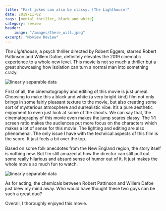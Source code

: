 ```yaml
---
title: "Fart jokes can also be classy. [The Lighthouse]"
date: 2019-11-02
tags: [mental thriller, black and white]
category: review
header:
    image: "/images/there_will.jpeg"
excerpt: "Moview Review"
---
```


*The Lighthouse*, a psych thriller directed by Robert Eggers, starred Robert Pattinson and Willem Dafoe, definitely elevates the 2019 cinematic experience to a whole new level. This movie is not so much a thriller but a great showcasing how isolation can turn a normal man into something crazy. 

<img src="{{ site.url }}{{ site.baseurl }}/images/review/lighthouse_1.jpg" alt="linearly separable data">

First of all, the cinematography and editing of this movie is just unreal. Choosing to make this a black and white (a very bright kind) film not only brings in some fairly pleasant texture to the movie, but also creating some sort of mysterious atmosphere and surrealistic vibe. It’s a pure aesthetic enjoyment to even just look at some of the shoots. We can say that, the cinematography of this movie even makes the jump scares classy. The 1:1 screen ratio makes the audiences put more focus on the characters which makes a lot of sense for this movie. The lighting and editing are also phenomenal. The only issue I have with the technical aspects of this film is the score. It just feels a bit over the top.

Based on some folk anecdotes from the New England region, the story itself is nothing new. But I’m still amazed at how the director can still pull out some really hilarious and absurd sense of humor out of it. It just makes the whole movie so much fun to watch.

<img src="{{ site.url }}{{ site.baseurl }}/images/review/lighthouse_2.jpg" alt="linearly separable data">

As for acting, the chemicals between Robert Pattinson and Willem Dafoe just blew my mind away. Who would have thought these two guys can be such a great duo?

Overall, I thoroughly enjoyed this movie.
